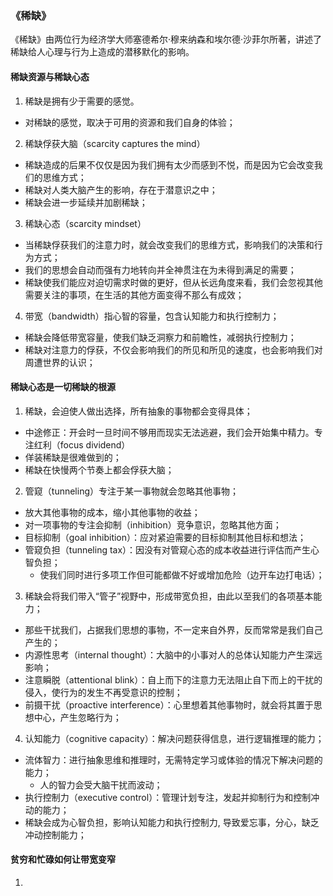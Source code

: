 ### 《稀缺》

《稀缺》由两位行为经济学大师塞德希尔·穆来纳森和埃尔德·沙菲尔所著，讲述了稀缺给人心理与行为上造成的潜移默化的影响。


#### 稀缺资源与稀缺心态
1. 稀缺是拥有少于需要的感觉。
  - 对稀缺的感觉，取决于可用的资源和我们自身的体验；
2. 稀缺俘获大脑（scarcity captures the mind）
  - 稀缺造成的后果不仅仅是因为我们拥有太少而感到不悦，而是因为它会改变我们的思维方式；
  - 稀缺对人类大脑产生的影响，存在于潜意识之中；
  - 稀缺会进一步延续并加剧稀缺；
3. 稀缺心态（scarcity mindset）
  - 当稀缺俘获我们的注意力时，就会改变我们的思维方式，影响我们的决策和行为方式；
  - 我们的思想会自动而强有力地转向并全神贯注在为未得到满足的需要；
  - 稀缺使我们能应对迫切需求时做的更好，但从长远角度来看，我们会忽视其他需要关注的事项，在生活的其他方面变得不那么有成效； 
4. 带宽（bandwidth）指心智的容量，包含认知能力和执行控制力；
  - 稀缺会降低带宽容量，使我们缺乏洞察力和前瞻性，减弱执行控制力；
  - 稀缺对注意力的俘获，不仅会影响我们的所见和所见的速度，也会影响我们对周遭世界的认识；

#### 稀缺心态是一切稀缺的根源
1. 稀缺，会迫使人做出选择，所有抽象的事物都会变得具体；
  - 中途修正：开会时一旦时间不够用而现实无法逃避，我们会开始集中精力。专注红利（focus dividend）
  - 佯装稀缺是很难做到的；
  - 稀缺在快慢两个节奏上都会俘获大脑；
2. 管窥（tunneling）专注于某一事物就会忽略其他事物；
  - 放大其他事物的成本，缩小其他事物的收益；
  - 对一项事物的专注会抑制（inhibition）竞争意识，忽略其他方面；
  - 目标抑制（goal inhibition）：应对紧迫需要的目标抑制其他目标和想法；
  - 管窥负担（tunneling tax）：因没有对管窥心态的成本收益进行评估而产生心智负担；
    - 使我们同时进行多项工作但可能都做不好或增加危险（边开车边打电话）；
3. 稀缺会将我们带入“管子”视野中，形成带宽负担，由此以至我们的各项基本能力；
  - 那些干扰我们，占据我们思想的事物，不一定来自外界，反而常常是我们自己产生的；
  - 内源性思考（internal thought）：大脑中的小事对人的总体认知能力产生深远影响；
  - 注意瞬脱（attentional blink）：自上而下的注意力无法阻止自下而上的干扰的侵入，使行为的发生不再受意识的控制；
  - 前摄干扰（proactive interference）：心里想着其他事物时，就会将其置于思想中心，产生忽略行为；
4. 认知能力（cognitive capacity）：解决问题获得信息，进行逻辑推理的能力；
  - 流体智力：进行抽象思维和推理时，无需特定学习或体验的情况下解决问题的能力；
    - 人的智力会受大脑干扰而波动；
  - 执行控制力（executive control）：管理计划专注，发起并抑制行为和控制冲动的能力；
  - 稀缺会成为心智负担，影响认知能力和执行控制力, 导致爱忘事，分心，缺乏冲动控制能力；

#### 贫穷和忙碌如何让带宽变窄
1.  
